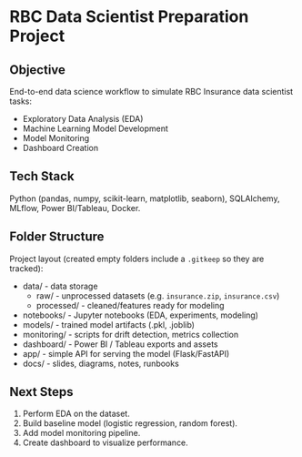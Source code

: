 # RBC Data Scientist Preparation Project

## Objective
End-to-end data science workflow to simulate RBC Insurance data scientist tasks:
- Exploratory Data Analysis (EDA)
- Machine Learning Model Development
- Model Monitoring
- Dashboard Creation

## Tech Stack
Python (pandas, numpy, scikit-learn, matplotlib, seaborn), SQLAlchemy, MLflow, Power BI/Tableau, Docker.

## Folder Structure

Project layout (created empty folders include a `.gitkeep` so they are tracked):

- data/                  - data storage
	- raw/                 - unprocessed datasets (e.g. `insurance.zip`, `insurance.csv`)
	- processed/           - cleaned/features ready for modeling
- notebooks/             - Jupyter notebooks (EDA, experiments, modeling)
- models/                - trained model artifacts (.pkl, .joblib)
- monitoring/            - scripts for drift detection, metrics collection
- dashboard/             - Power BI / Tableau exports and assets
- app/                   - simple API for serving the model (Flask/FastAPI)
- docs/                  - slides, diagrams, notes, runbooks



## Next Steps
1. Perform EDA on the dataset.
2. Build baseline model (logistic regression, random forest).
3. Add model monitoring pipeline.
4. Create dashboard to visualize performance.
